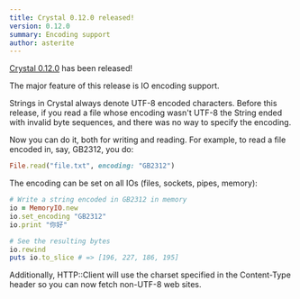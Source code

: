 ```yaml
---
title: Crystal 0.12.0 released!
version: 0.12.0
summary: Encoding support
author: asterite
---
```


[Crystal 0.12.0](https://github.com/crystal-lang/crystal/releases/tag/0.12.0) has been released!

The major feature of this release is IO encoding support.

Strings in Crystal always denote UTF-8 encoded characters. Before this release, if you
read a file whose encoding wasn't UTF-8 the String ended with invalid byte sequences,
and there was no way to specify the encoding.

Now you can do it, both for writing and reading. For example, to read a file encoded in,
say, GB2312, you do:

```ruby
File.read("file.txt", encoding: "GB2312")
```

The encoding can be set on all IOs (files, sockets, pipes, memory):

```ruby
# Write a string encoded in GB2312 in memory
io = MemoryIO.new
io.set_encoding "GB2312"
io.print "你好"

# See the resulting bytes
io.rewind
puts io.to_slice # => [196, 227, 186, 195]
```

Additionally, HTTP::Client will use the charset specified in the Content-Type header so you
can now fetch non-UTF-8 web sites.
